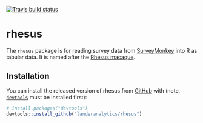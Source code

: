 
<!-- README.md is generated from README.Rmd. Please edit that file -->

[![Travis build
status](https://travis-ci.com/landeranalytics/rhesus.svg?branch=master)](https://travis-ci.com/landeranalytics/rhesus)

# rhesus

The `rhesus` package is for reading survey data from
[SurveyMonkey](https://www.surveymonkey.com/) into R as tabular data. It
is named after the [Rhesus
macaque](https://en.wikipedia.org/wiki/Rhesus_macaque).

## Installation

You can install the released version of rhesus from
[GitHub](https://github.com/landeranalytics/rhesus) with (note,
[`devtools`](https://cran.r-project.org/web/packages/devtools/index.html)
must be installed first):

``` r
# install.packages("devtools")
devtools::install_github("landeranalytics/rhesus")
```
